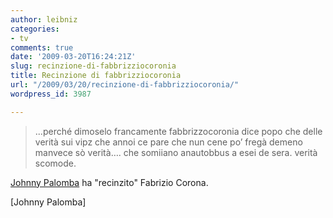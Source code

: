 ```yaml
---
author: leibniz
categories:
- tv
comments: true
date: '2009-03-20T16:24:21Z'
slug: recinzione-di-fabbrizziocoronia
title: Recinzione di fabbrizziocoronia
url: "/2009/03/20/recinzione-di-fabbrizziocoronia/"
wordpress_id: 3987

---
```

> ...perché dimoselo francamente fabbrizzocoronia dice popo che delle verità sui vipz che annoi ce pare che nun cene po’ fregà demeno manvece sò verità…. che somiiano anautobbus a esei de sera. verità scomode.


[Johnny Palomba](https://johnnypalomba.wordpress.com/2009/03/20/recinzione-fabrizio-corona/) ha "recinzito" Fabrizio Corona.

[Johnny Palomba]
